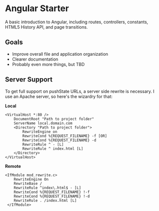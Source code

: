 # Angular Starter

A basic introduction to Angular, including routes, controllers, constants, HTML5 History API, and page transitions.

## Goals

- Improve overall file and application organization
- Clearer documentation
- Probably even more things, but TBD

## Server Support

To get full support on pushState URLs, a server side rewrite is necessary. I use an Apache server, so here's the wizardry for that:

**Local**

~~~~
<VirtualHost *:80 />
    DocumentRoot "Path to project folder"
    ServerName local.domain.com
    <Directory "Path to project folder">
        RewriteEngine on
        RewriteCond %{REQUEST_FILENAME} -f [OR]
        RewriteCond %{REQUEST_FILENAME} -d
        RewriteRule ^ - [L]
        RewriteRule ^ index.html [L]
    </Directory>
</VirtualHost>
~~~~

**Remote**

~~~~
<IfModule mod_rewrite.c>
    RewriteEngine On
    RewriteBase /
    RewriteRule ^index\.html$ - [L]
    RewriteCond %{REQUEST_FILENAME} !-f
    RewriteCond %{REQUEST_FILENAME} !-d
    RewriteRule . /index.html [L]
 </IfModule>
~~~~